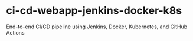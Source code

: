 # ci-cd-webapp-jenkins-docker-k8s
End-to-end CI/CD pipeline using Jenkins, Docker, Kubernetes, and GitHub Actions
